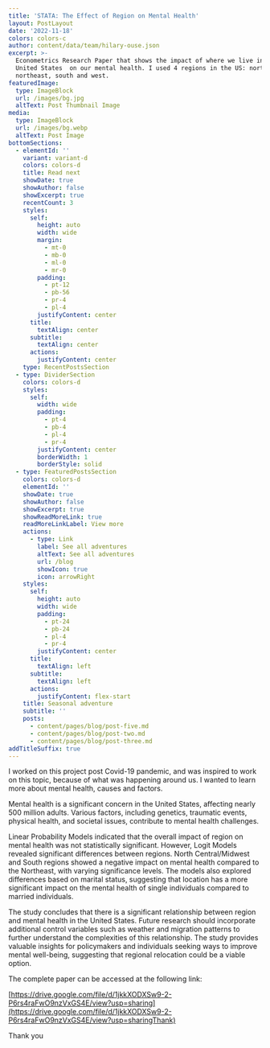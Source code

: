 ```yaml
---
title: 'STATA: The Effect of Region on Mental Health'
layout: PostLayout
date: '2022-11-18'
colors: colors-c
author: content/data/team/hilary-ouse.json
excerpt: >-
  Econometrics Research Paper that shows the impact of where we live in the
  United States  on our mental health. I used 4 regions in the US: north,
  northeast, south and west. 
featuredImage:
  type: ImageBlock
  url: /images/bg.jpg
  altText: Post Thumbnail Image
media:
  type: ImageBlock
  url: /images/bg.webp
  altText: Post Image
bottomSections:
  - elementId: ''
    variant: variant-d
    colors: colors-d
    title: Read next
    showDate: true
    showAuthor: false
    showExcerpt: true
    recentCount: 3
    styles:
      self:
        height: auto
        width: wide
        margin:
          - mt-0
          - mb-0
          - ml-0
          - mr-0
        padding:
          - pt-12
          - pb-56
          - pr-4
          - pl-4
        justifyContent: center
      title:
        textAlign: center
      subtitle:
        textAlign: center
      actions:
        justifyContent: center
    type: RecentPostsSection
  - type: DividerSection
    colors: colors-d
    styles:
      self:
        width: wide
        padding:
          - pt-4
          - pb-4
          - pl-4
          - pr-4
        justifyContent: center
        borderWidth: 1
        borderStyle: solid
  - type: FeaturedPostsSection
    colors: colors-d
    elementId: ''
    showDate: true
    showAuthor: false
    showExcerpt: true
    showReadMoreLink: true
    readMoreLinkLabel: View more
    actions:
      - type: Link
        label: See all adventures
        altText: See all adventures
        url: /blog
        showIcon: true
        icon: arrowRight
    styles:
      self:
        height: auto
        width: wide
        padding:
          - pt-24
          - pb-24
          - pl-4
          - pr-4
        justifyContent: center
      title:
        textAlign: left
      subtitle:
        textAlign: left
      actions:
        justifyContent: flex-start
    title: Seasonal adventure
    subtitle: ''
    posts:
      - content/pages/blog/post-five.md
      - content/pages/blog/post-two.md
      - content/pages/blog/post-three.md
addTitleSuffix: true
---
```

I worked on this project post Covid-19 pandemic, and was inspired to work on this topic, because of what was happening around us. I wanted to learn more about mental health, causes and factors. 

Mental health is a significant concern in the United States, affecting nearly 500 million adults. Various factors, including genetics, traumatic events, physical health, and societal issues, contribute to mental health challenges. 

Linear Probability Models indicated that the overall impact of region on mental health was not statistically significant. However, Logit Models revealed significant differences between regions. North Central/Midwest and South regions showed a negative impact on mental health compared to the Northeast, with varying significance levels. The models also explored differences based on marital status, suggesting that location has a more significant impact on the mental health of single individuals compared to married individuals.

The study concludes that there is a significant relationship between region and mental health in the United States. Future research should incorporate additional control variables such as weather and migration patterns to further understand the complexities of this relationship. The study provides valuable insights for policymakers and individuals seeking ways to improve mental well-being, suggesting that regional relocation could be a viable option.

The complete paper can be accessed at the following link: 

[https://drive.google.com/file/d/1jkkXODXSw9-2-P6rs4raFwO9nzVxGS4E/view?usp=sharing](https://drive.google.com/file/d/1jkkXODXSw9-2-P6rs4raFwO9nzVxGS4E/view?usp=sharingThank)

Thank you

